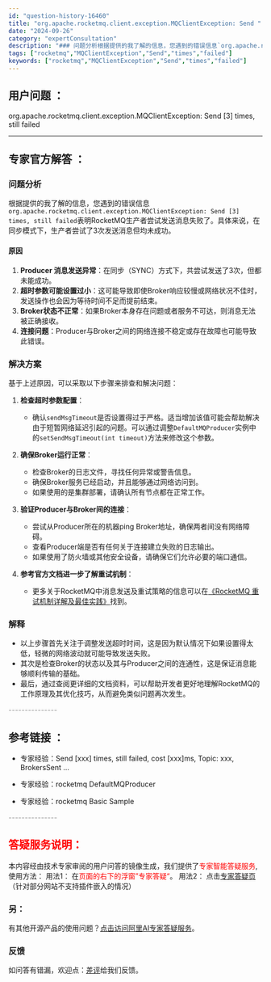 ```yaml
---
id: "question-history-16460"
title: "org.apache.rocketmq.client.exception.MQClientException: Send "
date: "2024-09-26"
category: "expertConsultation"
description: "### 问题分析根据提供的我了解的信息，您遇到的错误信息`org.apache.rocketmq.client.exception.MQClientException: Send [3] times, still failed`表明RocketMQ生产者尝试发送消息失败了。具体来说，在同步模式下，生"
tags: ["rocketmq","MQClientException","Send","times","failed"]
keywords: ["rocketmq","MQClientException","Send","times","failed"]
---
```


## 用户问题 ： 
 org.apache.rocketmq.client.exception.MQClientException: Send [3] times, still failed  

---------------
## 专家官方解答 ：

### 问题分析

根据提供的我了解的信息，您遇到的错误信息`org.apache.rocketmq.client.exception.MQClientException: Send [3] times, still failed`表明RocketMQ生产者尝试发送消息失败了。具体来说，在同步模式下，生产者尝试了3次发送消息但均未成功。

#### 原因
1. **Producer 消息发送异常**：在同步（SYNC）方式下，共尝试发送了3次，但都未能成功。
2. **超时参数可能设置过小**：这可能导致即使Broker响应较慢或网络状况不佳时，发送操作也会因为等待时间不足而提前结束。
3. **Broker状态不正常**：如果Broker本身存在问题或者服务不可达，则消息无法被正确接收。
4. **连接问题**：Producer与Broker之间的网络连接不稳定或存在故障也可能导致此错误。

### 解决方案
基于上述原因，可以采取以下步骤来排查和解决问题：

1. **检查超时参数配置**：
   - 确认`sendMsgTimeout`是否设置得过于严格。适当增加该值可能会帮助解决由于短暂网络延迟引起的问题。可以通过调整`DefaultMQProducer`实例中的`setSendMsgTimeout(int timeout)`方法来修改这个参数。
   
2. **确保Broker运行正常**：
   - 检查Broker的日志文件，寻找任何异常或警告信息。
   - 确保Broker服务已经启动，并且能够通过网络访问到。
   - 如果使用的是集群部署，请确认所有节点都在正常工作。

3. **验证Producer与Broker间的连接**：
   - 尝试从Producer所在的机器ping Broker地址，确保两者间没有网络障碍。
   - 查看Producer端是否有任何关于连接建立失败的日志输出。
   - 如果使用了防火墙或其他安全设备，请确保它们允许必要的端口通信。

4. **参考官方文档进一步了解重试机制**：
   - 更多关于RocketMQ中消息发送及重试策略的信息可以在[《RocketMQ 重试机制详解及最佳实践》](https://rocketmq-learning.com/learning/rocketmq-retry/)找到。

### 解释
- 以上步骤首先关注于调整发送超时时间，这是因为默认情况下如果设置得太低，轻微的网络波动就可能导致发送失败。
- 其次是检查Broker的状态以及其与Producer之间的连通性，这是保证消息能够顺利传输的基础。
- 最后，通过查阅更详细的文档资料，可以帮助开发者更好地理解RocketMQ的工作原理及其优化技巧，从而避免类似问题再次发生。


<font color="#949494">---------------</font> 


## 参考链接 ：

* 专家经验：Send [xxx] times, still failed, cost [xxx]ms, Topic: xxx, BrokersSent ... 
 
 * 专家经验：rocketmq  DefaultMQProducer 
 
 * 专家经验：rocketmq  Basic Sample 


 <font color="#949494">---------------</font> 
 


## <font color="#FF0000">答疑服务说明：</font> 

本内容经由技术专家审阅的用户问答的镜像生成，我们提供了<font color="#FF0000">专家智能答疑服务</font>,使用方法：
用法1： 在<font color="#FF0000">页面的右下的浮窗”专家答疑“</font>。
用法2： 点击[专家答疑页](https://answer.opensource.alibaba.com/docs/intro)（针对部分网站不支持插件嵌入的情况）
### 另：


有其他开源产品的使用问题？[点击访问阿里AI专家答疑服务](https://answer.opensource.alibaba.com/docs/intro)。
### 反馈
如问答有错漏，欢迎点：[差评](https://ai.nacos.io/user/feedbackByEnhancerGradePOJOID?enhancerGradePOJOId=17239)给我们反馈。
